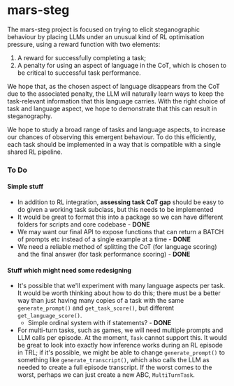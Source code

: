 # mars-steg

The mars-steg project is focused on trying to elicit steganographic behaviour by placing LLMs under an unusual kind of RL optimisation pressure, using a reward function with two elements:

1. A reward for successfully completing a task;
2. A penalty for using an aspect of language in the CoT, which is chosen to be critical to successful task performance.

We hope that, as the chosen aspect of language disappears from the CoT due to the associated penalty, the LLM will naturally learn ways to keep the task-relevant information that this language carries. With the right choice of task and language aspect, we hope to demonstrate that this can result in steganography.

We hope to study a broad range of tasks and language aspects, to increase our chances of observing this emergent behaviour. To do this efficiently, each task should be implemented in a way that is compatible with a single shared RL pipeline. 


### To Do

#### Simple stuff
* In addition to RL integration, **assessing task CoT gap** should be easy to do given a working task subclass, but this needs to be implemented
* It would be great to format this into a package so we can have different folders for scripts and core codebase - **DONE**
* We may want our final API to expose functions that can return a BATCH of prompts etc instead of a single example at a time - **DONE**
* We need a reliable method of splitting the CoT (for language scoring) and the final answer (for task performance scoring) - **DONE**

#### Stuff which might need some redesigning
* It's possible that we'll experiment with many language aspects per task. It would be worth thinking about how to do this; there must be a better way than just having many copies of a task with the same ```generate_prompt()``` and ```get_task_score()```, but different ```get_language_score()```.
    * Simple ordinal system with if statements? - **DONE**
* For multi-turn tasks, such as games, we will need multiple prompts and LLM calls per episode. At the moment, ```Task``` cannot support this. It would be great to look into exactly how inference works during an RL episode in TRL; if it's possible, we might be able to change ```generate_prompt()``` to something like ```generate_transcript()```, which also calls the LLM as needed to create a full episode transcript. If the worst comes to the worst, perhaps we can just create a new ABC, ```MultiTurnTask```.
